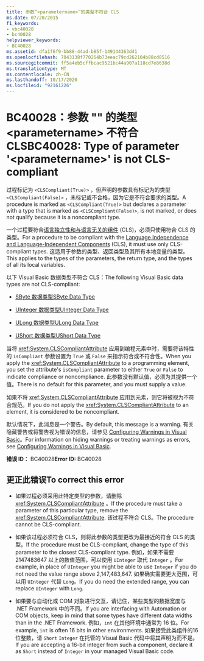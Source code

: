 ```yaml
---
title: 参数“<parametername>”的类型不符合 CLS
ms.date: 07/20/2015
f1_keywords:
- vbc40028
- bc40028
helpviewer_keywords:
- BC40028
ms.assetid: dfa1f6f9-bb88-44ad-b85f-149144363d41
ms.openlocfilehash: 7043138f770264b73eeac79cd262104b88cd8516
ms.sourcegitcommit: ff5a4eb5cffbcac9521bc44a907a118cd7e8638d
ms.translationtype: MT
ms.contentlocale: zh-CN
ms.lasthandoff: 10/17/2020
ms.locfileid: "92161226"
---
```

# <a name="bc40028-type-of-parameter-parametername-is-not-cls-compliant"></a><span data-ttu-id="5f678-102">BC40028：参数 "" 的类型 \<parametername> 不符合 CLS</span><span class="sxs-lookup"><span data-stu-id="5f678-102">BC40028: Type of parameter '\<parametername>' is not CLS-compliant</span></span>

<span data-ttu-id="5f678-103">过程标记为 `<CLSCompliant(True)>` ，但声明的参数具有标记为的类型 `<CLSCompliant(False)>` ，未标记或不合格，因为它是不符合要求的类型。</span><span class="sxs-lookup"><span data-stu-id="5f678-103">A procedure is marked as `<CLSCompliant(True)>` but declares a parameter with a type that is marked as `<CLSCompliant(False)>`, is not marked, or does not qualify because it is a noncompliant type.</span></span>

 <span data-ttu-id="5f678-104">一个过程要符合[语言独立性和与语言无关的组件](../../../standard/language-independence-and-language-independent-components.md) (CLS)，必须只使用符合 CLS 的类型。</span><span class="sxs-lookup"><span data-stu-id="5f678-104">For a procedure to be compliant with the [Language Independence and Language-Independent Components](../../../standard/language-independence-and-language-independent-components.md) (CLS), it must use only CLS-compliant types.</span></span> <span data-ttu-id="5f678-105">这适用于参数的类型、返回类型及其所有本地变量的类型。</span><span class="sxs-lookup"><span data-stu-id="5f678-105">This applies to the types of the parameters, the return type, and the types of all its local variables.</span></span>

 <span data-ttu-id="5f678-106">以下 Visual Basic 数据类型不符合 CLS：</span><span class="sxs-lookup"><span data-stu-id="5f678-106">The following Visual Basic data types are not CLS-compliant:</span></span>

- [<span data-ttu-id="5f678-107">SByte 数据类型</span><span class="sxs-lookup"><span data-stu-id="5f678-107">SByte Data Type</span></span>](../data-types/sbyte-data-type.md)

- [<span data-ttu-id="5f678-108">UInteger 数据类型</span><span class="sxs-lookup"><span data-stu-id="5f678-108">UInteger Data Type</span></span>](../data-types/uinteger-data-type.md)

- [<span data-ttu-id="5f678-109">ULong 数据类型</span><span class="sxs-lookup"><span data-stu-id="5f678-109">ULong Data Type</span></span>](../data-types/ulong-data-type.md)

- [<span data-ttu-id="5f678-110">UShort 数据类型</span><span class="sxs-lookup"><span data-stu-id="5f678-110">UShort Data Type</span></span>](../data-types/ushort-data-type.md)

 <span data-ttu-id="5f678-111">当将 <xref:System.CLSCompliantAttribute> 应用到编程元素中时，需要将该特性的 `isCompliant` 参数设置为 `True` 或 `False` 来指示符合或不符合性。</span><span class="sxs-lookup"><span data-stu-id="5f678-111">When you apply the <xref:System.CLSCompliantAttribute> to a programming element, you set the attribute's `isCompliant` parameter to either `True` or `False` to indicate compliance or noncompliance.</span></span> <span data-ttu-id="5f678-112">此参数没有默认值，必须为其提供一个值。</span><span class="sxs-lookup"><span data-stu-id="5f678-112">There is no default for this parameter, and you must supply a value.</span></span>

 <span data-ttu-id="5f678-113">如果不将 <xref:System.CLSCompliantAttribute> 应用到元素，则它将被视为不符合规范。</span><span class="sxs-lookup"><span data-stu-id="5f678-113">If you do not apply the <xref:System.CLSCompliantAttribute> to an element, it is considered to be noncompliant.</span></span>

 <span data-ttu-id="5f678-114">默认情况下，此消息是一个警告。</span><span class="sxs-lookup"><span data-stu-id="5f678-114">By default, this message is a warning.</span></span> <span data-ttu-id="5f678-115">有关隐藏警告或将警告视为错误的信息，请参见 [Configuring Warnings in Visual Basic](/visualstudio/ide/configuring-warnings-in-visual-basic)。</span><span class="sxs-lookup"><span data-stu-id="5f678-115">For information on hiding warnings or treating warnings as errors, see [Configuring Warnings in Visual Basic](/visualstudio/ide/configuring-warnings-in-visual-basic).</span></span>

 <span data-ttu-id="5f678-116">**错误 ID：** BC40028</span><span class="sxs-lookup"><span data-stu-id="5f678-116">**Error ID:** BC40028</span></span>

## <a name="to-correct-this-error"></a><span data-ttu-id="5f678-117">更正此错误</span><span class="sxs-lookup"><span data-stu-id="5f678-117">To correct this error</span></span>

- <span data-ttu-id="5f678-118">如果过程必须采用此特定类型的参数，请删除 <xref:System.CLSCompliantAttribute> 。</span><span class="sxs-lookup"><span data-stu-id="5f678-118">If the procedure must take a parameter of this particular type, remove the <xref:System.CLSCompliantAttribute>.</span></span> <span data-ttu-id="5f678-119">该过程不符合 CLS。</span><span class="sxs-lookup"><span data-stu-id="5f678-119">The procedure cannot be CLS-compliant.</span></span>

- <span data-ttu-id="5f678-120">如果该过程必须符合 CLS，则将此参数的类型更改为最接近的符合 CLS 的类型。</span><span class="sxs-lookup"><span data-stu-id="5f678-120">If the procedure must be CLS-compliant, change the type of this parameter to the closest CLS-compliant type.</span></span> <span data-ttu-id="5f678-121">例如，如果不需要 2147483647 以上的数值范围，可以使用 `UInteger` 取代 `Integer` 。</span><span class="sxs-lookup"><span data-stu-id="5f678-121">For example, in place of `UInteger` you might be able to use `Integer` if you do not need the value range above 2,147,483,647.</span></span> <span data-ttu-id="5f678-122">如果确实需要更大范围，可以用 `UInteger` 代替 `Long`。</span><span class="sxs-lookup"><span data-stu-id="5f678-122">If you do need the extended range, you can replace `UInteger` with `Long`.</span></span>

- <span data-ttu-id="5f678-123">如果要与自动化或 COM 对象进行交互，请记住，某些类型的数据宽度与 .NET Framework 中的不同。</span><span class="sxs-lookup"><span data-stu-id="5f678-123">If you are interfacing with Automation or COM objects, keep in mind that some types have different data widths than in the .NET Framework.</span></span> <span data-ttu-id="5f678-124">例如，`int` 在其他环境中通常为 16 位。</span><span class="sxs-lookup"><span data-stu-id="5f678-124">For example, `int` is often 16 bits in other environments.</span></span> <span data-ttu-id="5f678-125">如果接受此类组件的16位整数，请 `Short` `Integer` 在托管的 Visual Basic 代码中将其声明为而不是。</span><span class="sxs-lookup"><span data-stu-id="5f678-125">If you are accepting a 16-bit integer from such a component, declare it as `Short` instead of `Integer` in your managed Visual Basic code.</span></span>
